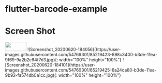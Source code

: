 # flutter-barcode-example

# Screen Shot
<img src="https://user-images.githubusercontent.com/54769301/85219422-885b0700-b3de-11ea-82e8-88513ec41d4e.jpg" width="70" height="30">
![Screenshot_20200620-184056](https://user-images.githubusercontent.com/54769301/85219423-898c3400-b3de-11ea-9f69-9a2b2e64f7d3.jpg){: width="100%" height="100%"}
![Screenshot_20200620-184101](https://user-images.githubusercontent.com/54769301/85219425-8a24ca80-b3de-11ea-9b92-fa574db0a1cc.jpg){: width="100%" height="100%"}
